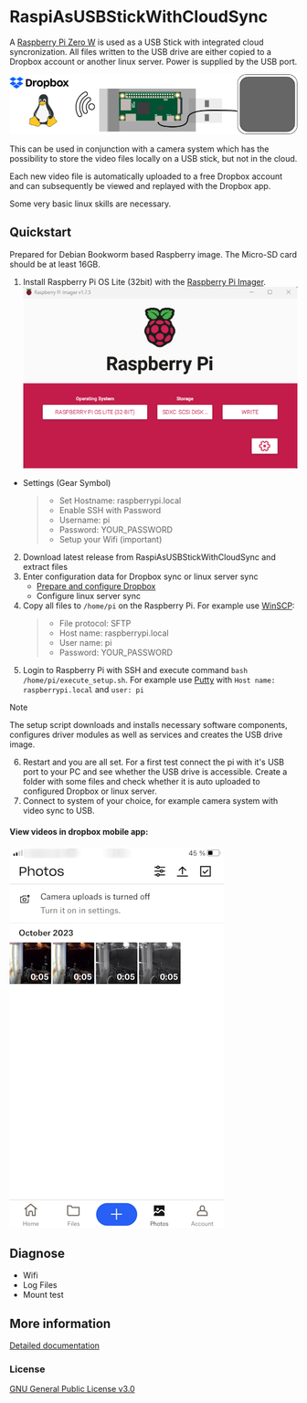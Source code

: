 # RaspiAsUSBStickWithCloudSync

A [Raspberry Pi Zero W](https://rpilocator.com/) is used as a USB Stick with integrated cloud syncronization. All files written to the USB drive are either copied to a Dropbox account or another linux server. Power is supplied by the USB port. 

![Overview pic](doc/img/overview.png)


This can be used in conjunction with a camera system which has the possibility to store the video files locally on a USB stick, but not in the cloud.

Each new video file is automatically uploaded to a free Dropbox account and can subsequently be viewed and replayed with the Dropbox app.

Some very basic linux skills are necessary.

## Quickstart
Prepared for Debian Bookworm based Raspberry image. The Micro-SD card should be at least 16GB. 
1. Install Raspberry Pi OS Lite (32bit) with the [Raspberry Pi Imager](https://www.raspberrypi.com/software/). 
![pi imager](doc/img/piimager.png)

- Settings (Gear Symbol)
    > - Set Hostname: raspberrypi.local
    > - Enable SSH with Password
    > - Username: pi
    > - Password: YOUR_PASSWORD
    > - Setup your Wifi (important)

2. Download latest release from RaspiAsUSBStickWithCloudSync and extract files
3. Enter configuration data for Dropbox sync or linux server sync
    - [Prepare and configure Dropbox](doc/dropbox.md)
    - Configure linux server sync
4. Copy all files to `/home/pi` on the Raspberry Pi. For example use [WinSCP](https://winscp.net/eng/download.php):
    > - File protocol: SFTP
    > - Host name: raspberrypi.local
    > - User name: pi
    > - Password: YOUR_PASSWORD
5. Login to Raspberry Pi with SSH and execute command `bash /home/pi/execute_setup.sh`.
For example use [Putty](https://www.chiark.greenend.org.uk/~sgtatham/putty/latest.html) with `Host name: raspberrypi.local` and `user: pi`
> [!NOTE]
> The setup script downloads and installs necessary software components, configures driver modules as well as services and creates the USB drive image.
6. Restart and you are all set. For a first test connect the pi with it's USB port to your PC and see whether the USB drive is accessible. Create a folder with some files and check whether it is auto uploaded to configured Dropbox or linux server.
7. Connect to system of your choice, for example camera system with video sync to USB.

#### View videos in dropbox mobile app: 

![dropbox app](doc/img/dropboxapp.png)


## Diagnose
- Wifi
- Log Files
- Mount test

## More information
[Detailed documentation](doc/documentation.md)

### License
[GNU General Public License v3.0](LICENSE)

